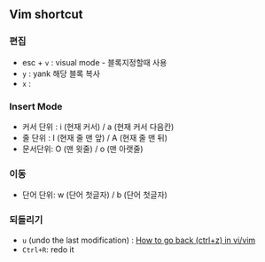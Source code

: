 ## Vim shortcut

### 편집
- esc + `v` : visual mode - 블록지정할때 사용
- `y` : yank 해당 블록 복사
- `x` : 

### Insert Mode
- 커서 단위 : i (현재 커서) / a (현재 커서 다음칸)
- 줄 단위 : I (현재 줄 맨 앞) / A (현재 줄 맨 뒤)
- 문서단위: O (맨 윗줄) / o (맨 아랫줄)  

### 이동
- 단어 단위: w (단어 첫글자) / b (단어 첫글자)

### 되돌리기 
- `u` (undo the last modification) : [How to go back (ctrl+z) in vi/vim](https://stackoverflow.com/questions/12436154/how-to-go-back-ctrlz-in-vi-vim)
- `Ctrl+R`: redo it